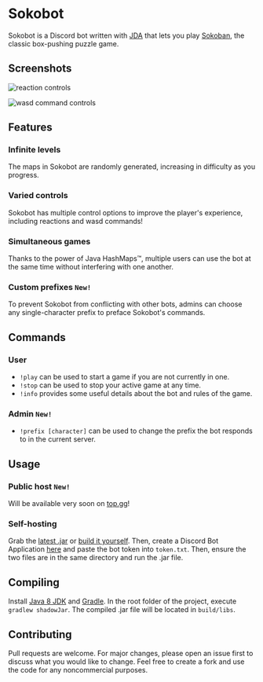 # Sokobot

Sokobot is a Discord bot written with [JDA](https://github.com/DV8FromTheWorld/JDA) that lets you play [Sokoban](https://en.wikipedia.org/wiki/Sokoban), the classic box-pushing puzzle game.

## Screenshots
![reaction controls](https://cdn.discordapp.com/attachments/670425377503707146/721169251498590218/sokobot_1.gif)

![wasd command controls](https://cdn.discordapp.com/attachments/670425377503707146/721170521714196571/sokobot_2.gif)
## Features
### Infinite levels
The maps in Sokobot are randomly generated, increasing in difficulty as you progress.
### Varied controls
Sokobot has multiple control options to improve the player's experience, including reactions and wasd commands!
### Simultaneous games
Thanks to the power of Java HashMaps™️, multiple users can use the bot at the same time without interfering with one another.
### Custom prefixes ``New!``
To prevent Sokobot from conflicting with other bots, admins can choose any single-character prefix to preface Sokobot's commands.

## Commands
### User
- ``!play`` can be used to start a game if you are not currently in one.
- ``!stop`` can be used to stop your active game at any time.
- ``!info`` provides some useful details about the bot and rules of the game.
### Admin ``New!``
- ``!prefix [character]`` can be used to change the prefix the bot responds to in the current server. 

## Usage
### Public host ``New!``
Will be available very soon on [top.gg](https://top.gg)!
### Self-hosting
Grab the [latest .jar](https://github.com/PolyMarsDev/Sokobot/releases) or [build it yourself](#compiling). Then, create a Discord Bot Application [here](https://discord.com/developers/applications/) and paste the bot token into ``token.txt``. Then, ensure the two files are in the same directory and run the .jar file.



## Compiling

Install [Java 8 JDK](http://www.oracle.com/technetwork/java/javase/downloads/jdk8-downloads-2133151.html) and [Gradle](https://gradle.org/).
In the root folder of the project, execute ``gradlew shadowJar``.
The compiled .jar file will be located in ``build/libs``.

## Contributing
Pull requests are welcome. For major changes, please open an issue first to discuss what you would like to change. Feel free to create a fork and use the code for any noncommercial purposes.
